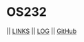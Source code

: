 # OS232

|| [LINKS](LINKS/) || [LOG](TXT/mylog.txt) || [GitHub](https://github.com/hotchlck/os232.git)
